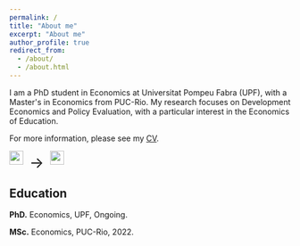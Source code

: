 ```yaml
---
permalink: /
title: "About me"
excerpt: "About me"
author_profile: true
redirect_from: 
  - /about/
  - /about.html
---
```


I am a PhD student in Economics at Universitat Pompeu Fabra (UPF), with a Master's in Economics from PUC-Rio. My research focuses on Development Economics and Policy Evaluation, with a particular interest in the Economics of Education.

For more information, please see my [CV](files/academic_CV_Gabriel_de_Campos.pdf).  

<img src="https://hatscripts.github.io/circle-flags/flags/br.svg" width="25"> <span style="font-size: 27px; margin-left: 7px; margin-right: 7px; vertical-align: middle; line-height: 1;">&#8594;</span> <img src="https://hatscripts.github.io/circle-flags/flags/es.svg" width="25">  

## Education 
**PhD.**  Economics, UPF, Ongoing.  

**MSc.** Economics, PUC-Rio, 2022.  
